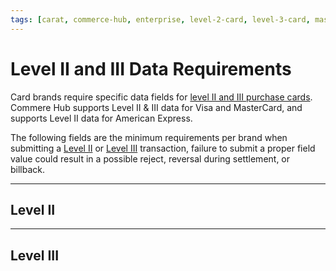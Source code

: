 ```yaml
---
tags: [carat, commerce-hub, enterprise, level-2-card, level-3-card, mastercard, visa, american-express, discover, purchase-card, commercial-card, business-card]
---
```


# Level II and III Data Requirements

Card brands require specific data fields for [level II and III purchase cards](?path=docs/Resources/Guides/Level23/Level23.md). Commere Hub supports Level II & III data for Visa and MasterCard, and supports Level II data for American Express.

The following fields are the minimum requirements per brand when submitting a [Level II](#level-ii) or [Level III](level-iii) transaction, failure to submit a proper field value could result in a possible reject, reversal during settlement, or billback.

---

## Level II

---

## Level III

